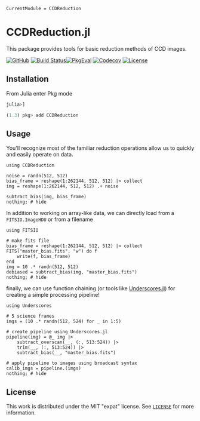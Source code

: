 ```@meta
CurrentModule = CCDReduction
```

# CCDReduction.jl

This package provides tools for basic reduction methods of CCD images.

[![GitHub](https://img.shields.io/badge/Code-GitHub-black.svg)](https://github.com/juliaastro/CCDReduction.jl)
[![Build Status](https://travis-ci.com/juliaastro/CCDReduction.jl.svg?branch=master)](https://travis-ci.com/juliaastro/CCDReduction.jl)[![PkgEval](https://juliaci.github.io/NanosoldierReports/pkgeval_badges/C/CCDReduction.svg)](https://juliaci.github.io/NanosoldierReports/pkgeval_badges/report.html)
[![Codecov](https://codecov.io/gh/juliaastro/CCDReduction.jl/branch/master/graph/badge.svg)](https://codecov.io/gh/juliaastro/CCDReduction.jl)
[![License](https://img.shields.io/badge/License-MIT-yellow.svg)](https://opensource.org/licenses/MIT)

## Installation

From Julia enter Pkg mode

```julia
julia>]

(1.3) pkg> add CCDReduction
```

## Usage

You'll recognize most of the familiar reduction operations allow us to quickly and easily operate on data.

```@example usage
using CCDReduction

noise = randn(512, 512)
bias_frame = reshape(1:262144, 512, 512) |> collect
img = reshape(1:262144, 512, 512) .+ noise

subtract_bias(img, bias_frame)
nothing; # hide
```

In addition to working on array-like data, we can directly load from a `FITSIO.ImageHDU` or from a filename

```@example usage
using FITSIO

# make fits file
bias_frame = reshape(1:262144, 512, 512) |> collect
FITS("master_bias.fits", "w") do f
    write(f, bias_frame)
end
img = 10 .* randn(512, 512)
debiased = subtract_bias(img, "master_bias.fits")
nothing; # hide
```

finally, we can use function chaining (or tools like [Underscores.jl](https://github.com/c42f/Underscores.jl)) for creating a simple processing pipeline!

```@example usage
using Underscores

# 5 science frames
imgs = (10 .* randn(512, 524) for _ in 1:5)

# create pipeline using Underscores.jl
pipeline(img) = @_ img |>
    subtract_overscan(__, (:, 513:524)) |>
    trim(__, (:, 513:524)) |>
    subtract_bias(__, "master_bias.fits")

# apply pipeline to images using broadcast syntax
calib_imgs = pipeline.(imgs)
nothing; # hide
```

## License

This work is distributed under the MIT "expat" license. See [`LICENSE`](https://github.com/juliaastro/CCDReduction.jl/blob/master/LICENSE) for more information.
